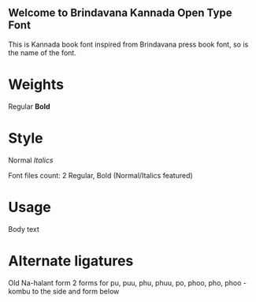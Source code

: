 ## Welcome to Brindavana Kannada Open Type Font

This is Kannada book font inspired from Brindavana press book font, so is the name of the font.

# Weights
Regular
**Bold**
# Style
Normal
_Italics_

Font files count: 2 
Regular, Bold (Normal/Italics featured)

# Usage
Body text

# Alternate ligatures
Old Na-halant form
2 forms for pu, puu, phu, phuu, po, phoo, pho, phoo - kombu to the side and form below
